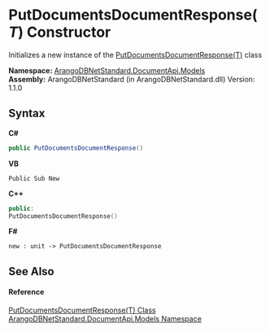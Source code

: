 # PutDocumentsDocumentResponse(*T*) Constructor 
 

Initializes a new instance of the <a href="fec1c5c5-bcf1-acad-4949-a697e8c2cb9a">PutDocumentsDocumentResponse(T)</a> class

**Namespace:**&nbsp;<a href="81a73561-cfc6-64b8-9923-29f0333f4867">ArangoDBNetStandard.DocumentApi.Models</a><br />**Assembly:**&nbsp;ArangoDBNetStandard (in ArangoDBNetStandard.dll) Version: 1.1.0

## Syntax

**C#**<br />
``` C#
public PutDocumentsDocumentResponse()
```

**VB**<br />
``` VB
Public Sub New
```

**C++**<br />
``` C++
public:
PutDocumentsDocumentResponse()
```

**F#**<br />
``` F#
new : unit -> PutDocumentsDocumentResponse
```


## See Also


#### Reference
<a href="fec1c5c5-bcf1-acad-4949-a697e8c2cb9a">PutDocumentsDocumentResponse(T) Class</a><br /><a href="81a73561-cfc6-64b8-9923-29f0333f4867">ArangoDBNetStandard.DocumentApi.Models Namespace</a><br />